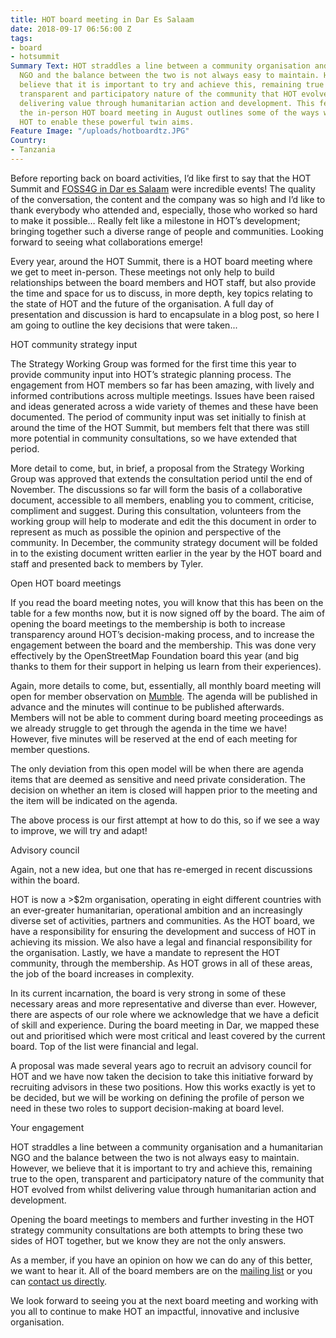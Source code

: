 ```yaml
---
title: HOT board meeting in Dar Es Salaam
date: 2018-09-17 06:56:00 Z
tags:
- board
- hotsummit
Summary Text: HOT straddles a line between a community organisation and a humanitarian
  NGO and the balance between the two is not always easy to maintain. However, we
  believe that it is important to try and achieve this, remaining true to the open,
  transparent and participatory nature of the community that HOT evolved from whilst
  delivering value through humanitarian action and development. This feedback from
  the in-person HOT board meeting in August outlines some of the ways we want to evolve
  HOT to enable these powerful twin aims.
Feature Image: "/uploads/hotboardtz.JPG"
Country:
- Tanzania
---
```


Before reporting back on board activities, I’d like first to say that the HOT Summit and [FOSS4G in Dar es Salaam](https://2018.foss4g.org/) were incredible events! The quality of the conversation, the content and the company was so high and I’d like to thank everybody who attended and, especially, those who worked so hard to make it possible… Really felt like a milestone in HOT’s development; bringing together such a diverse range of people and communities. Looking forward to seeing what collaborations emerge!

Every year, around the HOT Summit, there is a HOT board meeting where we get to meet in-person. These meetings not only help to build relationships between the board members and HOT staff, but also provide the time and space for us to discuss, in more depth, key topics relating to the state of HOT and the future of the organisation. A full day of presentation and discussion is hard to encapsulate in a blog post, so here I am going to outline the key decisions that were taken...

HOT community strategy input

The Strategy Working Group was formed for the first time this year to provide community input into HOT’s strategic planning process. The engagement from HOT members so far has been amazing, with lively and informed contributions across multiple meetings. Issues have been raised and ideas generated across a wide variety of themes and these have been documented. The period of community input was set initially to finish at around the time of the HOT Summit, but members felt that there was still more potential in community consultations, so we have extended that period.

More detail to come, but, in brief, a proposal from the Strategy Working Group was approved that extends the consultation period until the end of November. The discussions so far will form the basis of a collaborative document, accessible to all members, enabling you to comment, criticise, compliment and suggest. During this consultation, volunteers from the working group will help to moderate and edit the this document in order to represent as much as possible the opinion and perspective of the community. In December, the community strategy document will be folded in to the existing document written earlier in the year by the HOT board and staff and presented back to members by Tyler.

Open HOT board meetings

If you read the board meeting notes, you will know that this has been on the table for a few months now, but it is now signed off by the board. The aim of opening the board meetings to the membership is both to increase transparency around HOT’s decision-making process, and to increase the engagement between the board and the membership. This was done very effectively by the OpenStreetMap Foundation board this year (and big thanks to them for their support in helping us learn from their experiences).

Again, more details to come, but, essentially, all monthly board meeting will open for member observation on [Mumble](https://www.mumble.com/). The agenda will be published in advance and the minutes will continue to be published afterwards. Members will not be able to comment during board meeting proceedings as we already struggle to get through the agenda in the time we have! However, five minutes will be reserved at the end of each meeting for member questions. 

The only deviation from this open model will be when there are agenda items that are deemed as sensitive and need private consideration. The decision on whether an item is closed will happen prior to the meeting and the item will be indicated on the agenda.

The above process is our first attempt at how to do this, so if we see a way to improve, we will try and adapt!

Advisory council

Again, not a new idea, but one that has re-emerged in recent discussions within the board. 

HOT is now a >$2m organisation, operating in eight different countries with an ever-greater humanitarian, operational ambition and an increasingly diverse set of activities, partners and communities. As the HOT board, we have a responsibility for ensuring the development and success of HOT in achieving its mission. We also have a legal and financial responsibility for the organisation. Lastly, we have a mandate to represent the HOT community, through the membership. As HOT grows in all of these areas, the job of the board increases in complexity.

In its current incarnation, the board is very strong in some of these necessary areas and more representative and diverse than ever. However, there are aspects of our role where we acknowledge that we have a deficit of skill and experience. During the board meeting in Dar, we mapped these out and prioritised which were most critical and least covered by the current board. Top of the list were financial and legal. 

A proposal was made several years ago to recruit an advisory council for HOT and we have now taken the decision to take this initiative forward by recruiting advisors in these two positions. How this works exactly is yet to be decided, but we will be working on defining the profile of person we need in these two roles to support decision-making at board level. 

Your engagement

HOT straddles a line between a community organisation and a humanitarian NGO and the balance between the two is not always easy to maintain. However, we believe that it is important to try and achieve this, remaining true to the open, transparent and participatory nature of the community that HOT evolved from whilst delivering value through humanitarian action and development.  

Opening the board meetings to members and further investing in the HOT strategy community consultations are both attempts to bring these two sides of HOT together, but we know they are not the only answers.

As a member, if you have an opinion on how we can do any of this better, we want to hear it. All of the board members are on the [mailing list](mailto:membership@hotosm.org) or you can [contact us directly](mailto:board@hotosm.org).

We look forward to seeing you at the next board meeting and working with you all to continue to make HOT an impactful, innovative and inclusive organisation.

